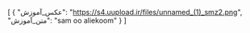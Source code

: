 [
  {
    "عکس_آموزش": "https://s4.uupload.ir/files/unnamed_(1)_smz2.png",
    "متن_آموزش": "sam oo aliekoom"
  }
]
